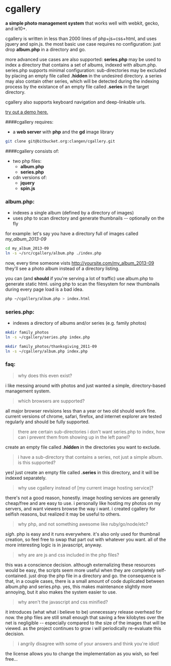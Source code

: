 cgallery
=========
**a simple photo management system** that works well with webkit, gecko, and ie10+.

cgallery is written in less than 2000 lines of php+js+css+html, and uses jquery and spin.js. the most basic use case requires no configuration: just drop **album.php** in a directory and go.

more advanced use cases are also supported: **series.php** may be used to index a directory that contains a set of albums, indexed with album.php. series.php supports minimal configuration: sub-directories may be excluded by placing an empty file called **.hidden** in the undesired directory. a series may also contain other series, which will be detected during the indexing process by the existance of an empty file called **.series** in the target directory.

cgallery also supports keyboard navigation and deep-linkable urls.

[try out a demo here.](http://casey.io/cgallery/demo)

####cgallery requires:
* a **web server** with **php** and the **gd** image library

```sh
git clone git@bitbucket.org:clangen/cgallery.git
```

####cgallery consists of:
* two php files:
    * **album.php**
    * **series.php**
* cdn versions of:
    * **jquery**
    * **spin.js**

### album.php:
* indexes a single album (defined by a directory of images)
* uses php to scan directory and generate thumbnails -- optionally on the fly

for example: let's say you have a directory full of images called *my_album_2013-09*
```sh
cd my_album_2013-09
ln -s ~/src/cgallery/album.php ./index.php
```
now, every time someone vists http://yoursite.com/my_album_2013-09 they'll see a photo album instead of a directory listing.

you can (and **should** if you're serving a lot of traffic) use album.php to generate static html. using php to scan the filesystem for new thumbnails during every page load is a bad idea.

```sh
php ~/cgallery/album.php > index.html
```

### series.php:
* indexes a directory of albums and/or series (e.g. family photos)

```sh
mkdir family_photos
ln -s ~/cgallery/series.php index.php

mkdir family_photos/thanksgiving_2011-09
ln -s ~/cgallery/album.php index.php
```

### faq:

> why does this even exist?

i like messing around with photos and just wanted a simple, directory-based management system.

> which browsers are supported?

all major browser revisions less than a year or two old should work fine. current versions of chrome, safari, firefox, and internet explorer are tested regularly and should be fully supported.

> there are certain sub-directories i don't want series.php to index, how can i prevent them from showing up in the left panel?

create an empty file called **.hidden** in the directories you want to exclude.

> i have a sub-directory that contains a series, not just a simple album. is this supported?

yes! just create an empty file called **.series** in this directory, and it will be indexed separately.

> why use cgallery instead of [my current image hosting service]?

there's not a good reason, honestly. image hosting services are generally cheap/free and are easy to use. i personally like hosting my photos on my servers, and want viewers browse the way i want. i created cgallery for selfish reasons, but realized it may be useful to others.

> why php, and not something awesome like ruby/go/node/etc?

*sigh*. php is easy and it runs everywhere. it's also only used for thumbnail creation, so feel free to swap that part out with whatever you want. all of the more interesting logic is in javascript, anyway.

> why are are js and css included in the php files?

this was a conscience decision. although externalizing these resources would be easy, the scripts seem more useful when they are completely self-contained. just drop the php file in a directory and go. the consequence is that, in a couple cases, there is a small amount of code duplicated between album.php and series.php. yes, this makes maintenance slightly more annoying, but it also makes the system easier to use.

> why aren't the javascript and css minified?

it introduces (what what i believe to be) unnecessary release overhead for now. the php files are still small enough that saving a few kilobytes over the net is negligible -- especially compared to the size of the images that will be viewed. as the project continues to grow i will periodically re-evaluate this decision.

> i angrily disagree with some of your answers and think you're idiot!

the license allows you to change the implementation as you wish, so feel free...
